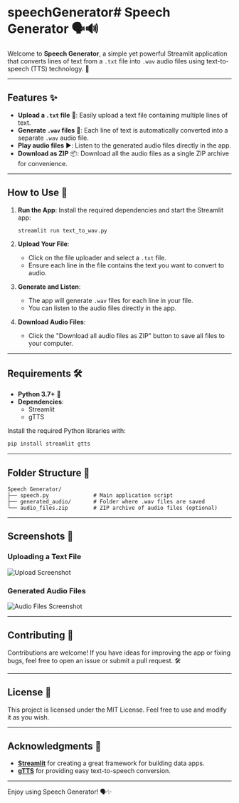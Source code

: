 # speechGenerator# Speech Generator 🗣️🔊

Welcome to **Speech Generator**, a simple yet powerful Streamlit application that converts lines of text from a `.txt` file into `.wav` audio files using text-to-speech (TTS) technology. 🎉

---

## Features ✨

- **Upload a `.txt` file** 📄: Easily upload a text file containing multiple lines of text.
- **Generate `.wav` files** 🎵: Each line of text is automatically converted into a separate `.wav` audio file.
- **Play audio files** ▶️: Listen to the generated audio files directly in the app.
- **Download as ZIP** 📦: Download all the audio files as a single ZIP archive for convenience.

---

## How to Use 🚀

1. **Run the App**:
   Install the required dependencies and start the Streamlit app:
   ```bash
   streamlit run text_to_wav.py
   ```

2. **Upload Your File**:
   - Click on the file uploader and select a `.txt` file.
   - Ensure each line in the file contains the text you want to convert to audio.

3. **Generate and Listen**:
   - The app will generate `.wav` files for each line in your file.
   - You can listen to the audio files directly in the app.

4. **Download Audio Files**:
   - Click the "Download all audio files as ZIP" button to save all files to your computer.

---

## Requirements 🛠️

- **Python 3.7+** 🐍
- **Dependencies**:
  - Streamlit
  - gTTS

Install the required Python libraries with:
```bash
pip install streamlit gtts
```

---

## Folder Structure 📂

```
Speech Generator/
├── speech.py              # Main application script
├── generated_audio/       # Folder where .wav files are saved
└── audio_files.zip        # ZIP archive of audio files (optional)
```

---

## Screenshots 📸

### Uploading a Text File

![Upload Screenshot](https://via.placeholder.com/600x300.png?text=Upload+Text+File)

### Generated Audio Files

![Audio Files Screenshot](https://via.placeholder.com/600x300.png?text=Generated+Audio+Files)

---

## Contributing 🤝

Contributions are welcome! If you have ideas for improving the app or fixing bugs, feel free to open an issue or submit a pull request. 🛠️

---

## License 📜

This project is licensed under the MIT License. Feel free to use and modify it as you wish.

---

## Acknowledgments 🙌

- **[Streamlit](https://streamlit.io/)** for creating a great framework for building data apps.
- **[gTTS](https://pypi.org/project/gTTS/)** for providing easy text-to-speech conversion.

---

Enjoy using Speech Generator! 🗣️✨
